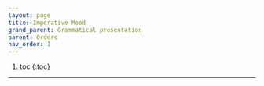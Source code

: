 ```yaml
---
layout: page
title: Imperative Mood
grand_parent: Grammatical presentation
parent: Orders
nav_order: 1
---
```


1. toc
{:toc}

***
